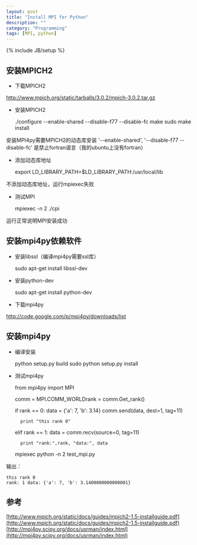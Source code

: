 ```yaml
---
layout: post
title: "Install MPI for Python"
description: ""
category: "Programming"
tags: [MPI, python]
---
```

{% include JB/setup %}


## 安装MPICH2


* 下载MPICH2

http://www.mpich.org/static/tarballs/3.0.2/mpich-3.0.2.tar.gz

* 安装MPICH2

    ./configure  --enable-shared --disable-f77 --disable-fc
    make
    sudo make install

安装MPI4py需要MPICH2的动态库安装 '--enable-shared',
'--disable-f77 --disable-fc' 是禁止fortran语言（我的ubuntu上没有fortran）

* 添加动态库地址

    export LD_LIBRARY_PATH=$LD_LIBRARY_PATH:/usr/local/lib

不添加动态库地址，运行mpiexec失败

* 测试MPI

    mpiexec -n 2 ./cpi

运行正常说明MPI安装成功


## 安装mpi4py依赖软件

* 安装libssl（编译mpi4py需要ssl库）

    sudo apt-get install libssl-dev

* 安装python-dev

    sudo apt-get install python-dev

* 下载mpi4py

http://code.google.com/p/mpi4py/downloads/list


## 安装mpi4py

* 编译安装

    python setup.py build
    sudo python setup.py install

* 测试mpi4py

    from mpi4py import MPI

    comm = MPI.COMM_WORLDrank = comm.Get_rank()

    if rank == 0:
        data = {'a': 7, 'b': 3.14}
        comm.send(data, dest=1, tag=11)

        print "this rank 0"

    elif rank == 1:
        data = comm.recv(source=0, tag=11)

        print "rank:",rank, "data:", data

    mpiexec python -n 2 test_mpi.py

输出：

    this rank 0
    rank: 1 data: {'a': 7, 'b': 3.1400000000000001}


## 参考

[http://www.mpich.org/static/docs/guides/mpich2-1.5-installguide.pdf](http://www.mpich.org/static/docs/guides/mpich2-1.5-installguide.pdf)
[http://mpi4py.scipy.org/docs/usrman/index.html](http://mpi4py.scipy.org/docs/usrman/index.html)
